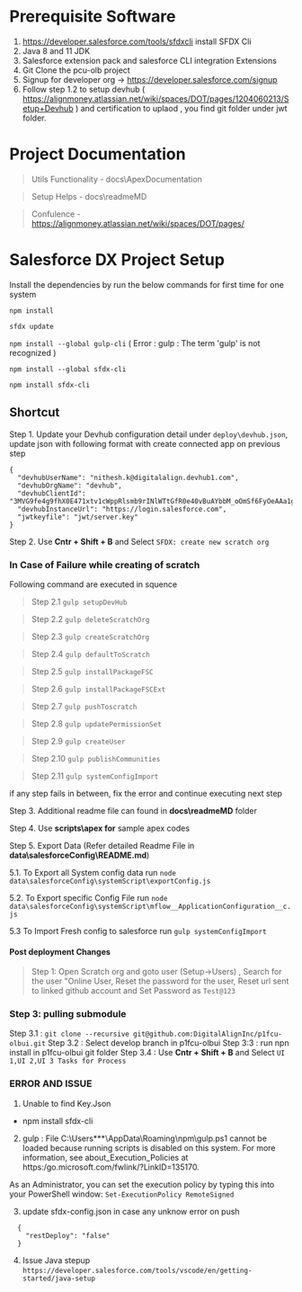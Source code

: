 # Prerequisite Software

1. https://developer.salesforce.com/tools/sfdxcli install SFDX Cli
2. Java 8 and 11 JDK
3. Salesforce extension pack and salesforce CLI integration Extensions
4. Git Clone the pcu-olb project
5. Signup for developer org -> https://developer.salesforce.com/signup
6. Follow step 1.2 to setup devhub ( https://alignmoney.atlassian.net/wiki/spaces/DOT/pages/1204060213/Setup+Devhub ) and certification to uplaod , you find git folder under jwt folder.

# Project Documentation

> Utils Functionality - docs\ApexDocumentation

> Setup Helps - docs\readmeMD

> Confulence - https://alignmoney.atlassian.net/wiki/spaces/DOT/pages/

# Salesforce DX Project Setup

Install the dependencies by run the below commands for first time for one system

`npm install`

`sfdx update`

`npm install --global gulp-cli` ( Error : gulp : The term 'gulp' is not recognized )

`npm install --global sfdx-cli`

`npm install sfdx-cli`

## Shortcut

Step 1. Update your Devhub configuration detail under `deploy\devhub.json`, update json with following format with create connected app on previous step

```
{
  "devhubUserName": "nithesh.k@digitalalign.devhub1.com",
  "devhubOrgName": "devhub",
  "devhubClientId": "3MVG9fe4g9fhX0E471xtv1cWppRlsmb9rINlWTtGfR0e40vBuAYbbM_oOmSf6FyOeAAa1g0IKlQXi7510KPWT",
  "devhubInstanceUrl": "https://login.salesforce.com",
  "jwtkeyfile": "jwt/server.key"
}
```

Step 2. Use **Cntr + Shift + B** and Select `SFDX: create new scratch org`

### In Case of Failure while creating of scratch

Following command are executed in squence

> Step 2.1 `gulp setupDevHub`

> Step 2.2 `gulp deleteScratchOrg`

> Step 2.3 `gulp createScratchOrg`

> Step 2.4 `gulp defaultToScratch`

> Step 2.5 `gulp installPackageFSC`

> Step 2.6 `gulp installPackageFSCExt`

> Step 2.7 `gulp pushToscratch`

> Step 2.8 `gulp updatePermissionSet`

> Step 2.9 `gulp createUser`

> Step 2.10 `gulp publishCommunities`

> Step 2.11 `gulp systemConfigImport`

if any step fails in between, fix the error and continue executing next step

Step 3. Additional readme file can found in **docs\readmeMD** folder

Step 4. Use **scripts\apex for** sample apex codes

Step 5. Export Data (Refer detailed Readme File in **data\salesforceConfig\README.md**)

5.1. To Export all System config data run `node data\salesforceConfig\systemScript\exportConfig.js`

5.2. To Export specific Config File run `node data\salesforceConfig\systemScript\mflow__ApplicationConfiguration__c.js`

5.3 To Import Fresh config to salesforce run `gulp systemConfigImport`

#### Post deployment Changes

> Step 1: Open Scratch org and goto user (Setup->Users) , Search for the user "Online User, Reset the password for the user, Reset url sent to linked github account and Set Password as `Test@123`

### Step 3: pulling submodule

Step 3.1 : `git clone --recursive git@github.com:DigitalAlignInc/p1fcu-olbui.git`
Step 3.2 : Select develop branch in p1fcu-olbui
Step 3:3 : run npn install in p1fcu-olbui git folder
Step 3.4 : Use **Cntr + Shift + B** and Select `UI 1,UI 2,UI 3 Tasks for Process`

### ERROR AND ISSUE

1. Unable to find Key.Json

- npm install sfdx-cli

2. gulp : File C:\Users\*\*\*\AppData\Roaming\npm\gulp.ps1 cannot be loaded because running scripts is disabled on this system. For more information, see about_Execution_Policies at
   https:/go.microsoft.com/fwlink/?LinkID=135170.

As an Administrator, you can set the execution policy by typing this into your PowerShell window:
`Set-ExecutionPolicy RemoteSigned`

3. update sfdx-config.json in case any unknow error on push

```
  {
    "restDeploy": "false"
  }
```

4. Issue Java stepup
   `https://developer.salesforce.com/tools/vscode/en/getting-started/java-setup`
